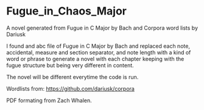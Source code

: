 # Fugue_in_Chaos_Major
A novel generated from Fugue in C Major by Bach and Corpora word lists by Dariusk


I found and abc file of Fugue in C Major by Bach and replaced each note, accidental, measure and section separator, and note length with a kind of word or phrase to generate a novel with each chapter keeping with the fugue structure but being very different in content. 

The novel will be different everytime the code is run.

Wordlists from: https://github.com/dariusk/corpora

PDF formating from Zach Whalen. 
